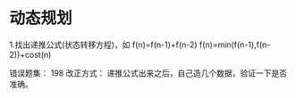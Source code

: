 # 动态规划

1.找出递推公式(状态转移方程)，如
f(n)=f(n-1)+f(n-2)
f(n)=min(f(n-1),f(n-2))+cost(n)


错误题集：
198
改正方式：
递推公式出来之后，自己造几个数据，验证一下是否准确。
